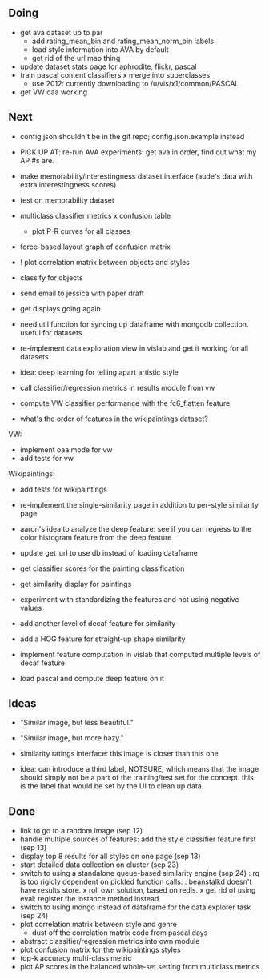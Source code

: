 ## Doing

- get ava dataset up to par
    - add rating_mean_bin and rating_mean_norm_bin labels
    - load style information into AVA by default
    - get rid of the url map thing
- update dataset stats page for aphrodite, flickr, pascal
- train pascal content classifiers
    x merge into superclasses
    - use 2012: currently downloading to /u/vis/x1/common/PASCAL
- get VW oaa working

## Next

- config.json shouldn't be in the git repo; config.json.example instead

- PICK UP AT: re-run AVA experiments: get ava in order, find out what my AP #s are.

- make memorability/interestingness dataset interface (aude's data with extra interestingness scores)

- test on memorability dataset

- multiclass classifier metrics
    x confusion table
    - plot P-R curves for all classes

- force-based layout graph of confusion matrix

- ! plot correlation matrix between objects and styles

- classify for objects

- send email to jessica with paper draft

- get displays going again

- need util function for syncing up dataframe with mongodb collection. useful for datasets.

- re-implement data exploration view in vislab and get it working for all datasets

- idea: deep learning for telling apart artistic style

- call classifier/regression metrics in results module from vw

- compute VW classifier performance with the fc6_flatten feature

- what's the order of features in the wikipaintings dataset?

VW:
- implement oaa mode for vw
- add tests for vw

Wikipaintings:
- add tests for wikipaintings

- re-implement the single-similarity page in addition to per-style similarity page

- aaron's idea to analyze the deep feature: see if you can regress to the color histogram feature from the deep feature

- update get_url to use db instead of loading dataframe

- get classifier scores for the painting classification

- get similarity display for paintings

- experiment with standardizing the features and not using negative values

- add another level of decaf feature for similarity

- add a HOG feature for straight-up shape similarity

- implement feature computation in vislab that computed multiple levels of decaf feature

- load pascal and compute deep feature on it


## Ideas

- "Similar image, but less beautiful."
- "Similar image, but more hazy."

- similarity ratings interface: this image is closer than this one

- idea: can introduce a third label, NOTSURE, which means that the image should simply not be a part of the training/test set for the concept. this is the label that would be set by the UI to clean up data.

## Done

- link to go to a random image (sep 12)
- handle multiple sources of features: add the style classifier feature first (sep 13)
- display top 8 results for all styles on one page (sep 13)
- start detailed data collection on cluster (sep 23)
- switch to using a standalone queue-based similarity engine (sep 24)
    : rq is too rigidly dependent on pickled function calls.
    : beanstalkd doesn't have results store.
    x roll own solution, based on redis.
    x get rid of using eval: register the instance method instead
- switch to using mongo instead of dataframe for the data explorer task (sep 24)
- plot correlation matrix between style and genre
    - dust off the correlation matrix code from pascal days
- abstract classifier/regression metrics into own module
- plot confusion matrix for the wikipaintings styles
- top-k accuracy multi-class metric
- plot AP scores in the balanced whole-set setting from multiclass metrics
